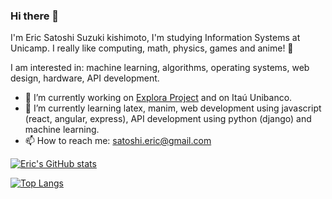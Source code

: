 ### Hi there 👋

I'm Eric Satoshi Suzuki kishimoto, I'm studying Information Systems at Unicamp. I really like computing, math, physics, games and anime! 🍙

I am interested in: machine learning, algorithms, operating systems, web design, hardware, API development.

- 🔭 I’m currently working on [Explora Project](https://wordpress.ft.unicamp.br/explora/) and on Itaú Unibanco.
- 🌱 I’m currently learning latex, manim, web development using javascript (react, angular, express), API development using python (django) and machine learning.
- 📫 How to reach me: satoshi.eric@gmail.com

[![Eric's GitHub stats](https://github-readme-stats.vercel.app/api?username=satoshi-eric&exclude_repo=machine-learning-course&hide=jupyter%20notebook)](https://github.com/anuraghazra/github-readme-stats)

[![Top Langs](https://github-readme-stats.vercel.app/api/top-langs/?username=satoshi-eric&exclude_repo=machine-learning-course&hide=jupyter%20notebook)](https://github.com/anuraghazra/github-readme-stats)


<!--
**satoshi-eric/satoshi-eric** is a ✨ _special_ ✨ repository because its `README.md` (this file) appears on your GitHub profile.

Eu me chamo Eric Satoshi Suzuki kishimoto. Cuidado para pronunciar certo

Here are some ideas to get you started:

- 🔭 I’m currently working on ...
- 🌱 I’m currently learning ...
- 👯 I’m looking to collaborate on ...
- 🤔 I’m looking for help with ...
- 💬 Ask me about ...
- 📫 How to reach me: ...
- 😄 Pronouns: ...
- ⚡ Fun fact: ...
-->
